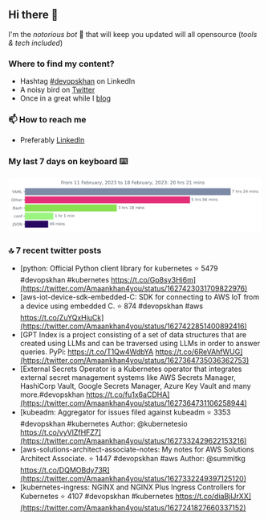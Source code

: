<!--- [![Hits](https://hits.seeyoufarm.com/api/count/incr/badge.svg?url=https%3A%2F%2Fgithub.com%2Fakhan4u%2Fhit-counter&count_bg=%2379C83D&title_bg=%23555555&icon=&icon_color=%23E7E7E7&title=visits&edge_flat=false)](https://hits.seeyoufarm.com) --->

## Hi there 👋

I'm the _notorious bot_ 🤣 that will keep you updated will all opensource (_tools & tech included_) 

### Where to find my content?

* Hashtag [#devopskhan](https://www.linkedin.com/feed/hashtag/devopskhan) on LinkedIn
* A noisy bird on [Twitter](https://twitter.com/Amaankhan4you)
* Once in a great while I [blog](https://linuxparrot.netlify.app) 


### 📫 **How to reach me**

* Preferably [LinkedIn](https://www.linkedin.com/in/amaan-khan-linux-ninja)

### My last 7 days on keyboard ⌨️

<img src="https://github.com/akhan4u/akhan4u/blob/main/images/stat.svg" alt="Amaan's Wakatime Activity!"/>

### 🔝 7 recent twitter posts
<!-- DEVDOJO:START -->
- [python: Official Python client library for kubernetes
⭐️ 5479
#devopskhan #kubernetes
https://t.co/Gp8sy3Hi6m](https://twitter.com/Amaankhan4you/status/1627423031709822976)
- [aws-iot-device-sdk-embedded-C: SDK for connecting to AWS IoT from a device using embedded C.
⭐️ 874
#devopskhan #aws
https://t.co/ZuYQxHjuCk](https://twitter.com/Amaankhan4you/status/1627422851400892416)
- [GPT Index is a project consisting of a set of data structures that are created using LLMs and can be traversed using LLMs in order to answer queries. PyPi: https://t.co/T1Qw4WdbYA https://t.co/6ReVAhfWUG](https://twitter.com/Amaankhan4you/status/1627364735036362753)
- [External Secrets Operator is a Kubernetes operator that integrates external secret management systems like AWS Secrets Manager, HashiCorp Vault, Google Secrets Manager, Azure Key Vault and many more.#devopskhan https://t.co/fu1x6aCDHA](https://twitter.com/Amaankhan4you/status/1627364731106258944)
- [kubeadm: Aggregator for issues filed against kubeadm
⭐️ 3353
#devopskhan #kubernetes
Author: @kubernetesio
https://t.co/vyVlZfHFZ7](https://twitter.com/Amaankhan4you/status/1627332429622153216)
- [aws-solutions-architect-associate-notes: My notes for AWS Solutions Architect Associate.
⭐️ 1447
#devopskhan #aws
Author: @summitkg
https://t.co/DQMOBdy73R](https://twitter.com/Amaankhan4you/status/1627332249397125120)
- [kubernetes-ingress: NGINX and  NGINX Plus Ingress Controllers for Kubernetes
⭐️ 4107
#devopskhan #kubernetes
https://t.co/diaBjlJrXX](https://twitter.com/Amaankhan4you/status/1627241827660337152)
<!-- DEVDOJO:END -->

<!-- ![Amaan's GitHub stats](https://github-readme-stats.vercel.app/api?username=akhan4u&count_private=true&show_icons=true&hide=contribs) -->
